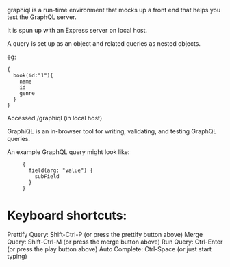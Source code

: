 graphiql is a run-time environment that mocks up a front end that helps you test the GraphQL server.

It is spun up with an Express server on local host.

A query is set up as an object and related queries as nested objects.

eg:
```
{
  book(id:"1"){
    name
    id
    genre
  }
}
```

Accessed /graphiql (in local host)


GraphiQL is an in-browser tool for writing, validating, and testing GraphQL queries.


An example GraphQL query might look like:
```
     {
       field(arg: "value") {
         subField
       }
     }
```
# Keyboard shortcuts:

Prettify Query:  Shift-Ctrl-P (or press the prettify button above)
Merge Query:  Shift-Ctrl-M (or press the merge button above)
Run Query:  Ctrl-Enter (or press the play button above)
Auto Complete:  Ctrl-Space (or just start typing)
